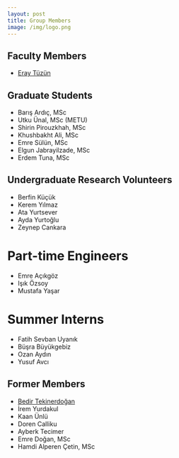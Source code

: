 ```yaml
---
layout: post
title: Group Members
image: /img/logo.png
---
```


## Faculty Members

- [Eray Tüzün](http://www.eraytuzun.com/)

## Graduate Students

- Barış Ardıç, MSc
- Utku Ünal, MSc (METU)
- Shirin Pirouzkhah, MSc
- Khushbakht Ali, MSc
- Emre Sülün, MSc
- Elgun Jabrayilzade, MSc
- Erdem Tuna, MSc

## Undergraduate Research Volunteers

- Berfin Küçük
- Kerem Yılmaz
- Ata Yurtsever
- Ayda Yurtoğlu
- Zeynep Cankara

# Part-time Engineers
- Emre Açıkgöz
- Işık Özsoy
- Mustafa Yaşar

# Summer Interns
- Fatih Sevban Uyanık
- Büşra Büyükgebiz
- Ozan Aydın
- Yusuf Avcı

## Former Members

- [Bedir Tekinerdoğan ](https://www.wur.nl/en/Persons/Bedir-prof.dr.ir.-B-Bedir-Tekinerdogan.htm)
- İrem Yurdakul
- Kaan Ünlü
- Doren Calliku
- Ayberk Tecimer
- Emre Doğan, MSc
- Hamdi Alperen Çetin, MSc


